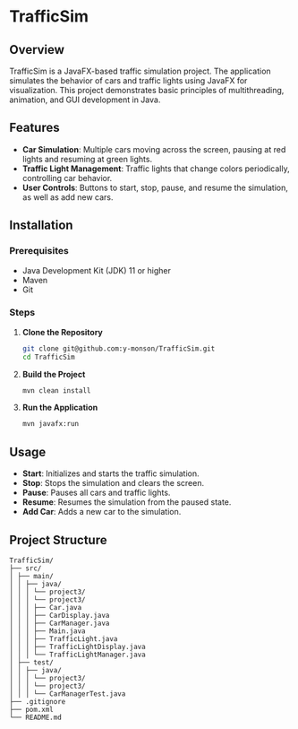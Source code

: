 # TrafficSim

## Overview
TrafficSim is a JavaFX-based traffic simulation project. The application simulates the behavior of cars and traffic lights using JavaFX for visualization. This project demonstrates basic principles of multithreading, animation, and GUI development in Java.

## Features
- **Car Simulation**: Multiple cars moving across the screen, pausing at red lights and resuming at green lights.
- **Traffic Light Management**: Traffic lights that change colors periodically, controlling car behavior.
- **User Controls**: Buttons to start, stop, pause, and resume the simulation, as well as add new cars.

## Installation
### Prerequisites
- Java Development Kit (JDK) 11 or higher
- Maven
- Git

### Steps
1. **Clone the Repository**
    ```bash
    git clone git@github.com:y-monson/TrafficSim.git
    cd TrafficSim
    ```

2. **Build the Project**
    ```bash
    mvn clean install
    ```

3. **Run the Application**
    ```bash
    mvn javafx:run
    ```

## Usage
- **Start**: Initializes and starts the traffic simulation.
- **Stop**: Stops the simulation and clears the screen.
- **Pause**: Pauses all cars and traffic lights.
- **Resume**: Resumes the simulation from the paused state.
- **Add Car**: Adds a new car to the simulation.

## Project Structure
```
TrafficSim/
├── src/
│ ├── main/
│ │ ├── java/
│ │ │ └── project3/
│ │ │ └── project3/
│ │ │ ├── Car.java
│ │ │ ├── CarDisplay.java
│ │ │ ├── CarManager.java
│ │ │ ├── Main.java
│ │ │ ├── TrafficLight.java
│ │ │ ├── TrafficLightDisplay.java
│ │ │ └── TrafficLightManager.java
│ ├── test/
│ │ ├── java/
│ │ │ └── project3/
│ │ │ └── project3/
│ │ │ └── CarManagerTest.java
├── .gitignore
├── pom.xml
└── README.md
```
